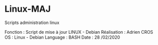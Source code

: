 # Linux-MAJ
Scripts administration linux

Fonction : Script de mise à jour LINUX - Debian
Réalisation : Adrien CROS
OS : Linux - Debian
Language : BASH
Date : 28 /02/2020
